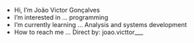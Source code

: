 -  Hi, I’m João Victor Gonçalves
-  I’m interested in ... programming
-  I’m currently learning ... Analysis and systems development
-  How to reach me ... Direct by: joao.victtor___

<!---
joaoLeite77/joaoLeite77 is a ✨ special ✨ repository because its `README.md` (this file) appears on your GitHub profile.
You can click the Preview link to take a look at your changes.
--->
